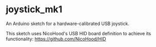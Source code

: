 # joystick_mk1
An Arduino sketch for a hardware-calibrated USB joystick.

This sketch uses NicoHood's USB HID board definition to achieve its functionality: https://github.com/NicoHood/HID
